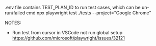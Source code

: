 .env file contains TEST_PLAN_ID to run test cases, which can be un-run/failed
cmd
  npx playwright test ./tests --project="Google Chrome"

NOTES:
- Run test from cursor in VSCode not run global setup https://github.com/microsoft/playwright/issues/32121